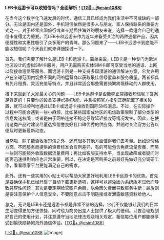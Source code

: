 **LEB卡远游卡可以收短信吗？全面解析！[[TG💪+ @esim1088](https://t.me/s/esim1088)]**

在当今这个数字化飞速发展的时代，通信工具已经成为我们生活中不可或缺的一部分。无论是国内还是国外，手机短信依然是很多人与朋友、家人保持联系的重要方式之一。对于经常出国旅行或者长期居住海外的朋友来说，选择一款适合自己的通信卡显得尤为重要。而LEB卡和远游卡作为近年来备受关注的两种通信产品，因其便捷性和实惠性吸引了众多用户的青睐。那么问题来了——LEB卡远游卡到底能不能收短信呢？今天我们就来详细探讨一下。

首先，我们需要了解什么是LEB卡和远游卡。简单来说，LEB卡是一种专门为欧洲地区设计的虚拟SIM卡服务，用户无需购买实体SIM卡即可享受当地的通话、上网以及接收短信等服务。而远游卡则是一种支持多国漫游的通信解决方案，它允许用户在全球范围内切换不同的网络运营商以获取最佳信号覆盖和服务质量。两者都具有免月租费、灵活充值等特点，并且非常适合那些需要频繁跨境移动的人群使用。

接下来就到了大家最关心的问题——LEB卡远游卡是否能够正常接收短信呢？答案是肯定的！只要你的设备支持eSIM功能，并且按照官方指引正确配置了相关设置，就可以顺利地通过LEB卡或远游卡接收到国际SMS消息。不过，在实际操作过程中可能会遇到一些小麻烦，比如某些国家或地区的电信政策限制了部分类型的信息发送权限；或者是由于网络连接不稳定导致延迟接收等情况发生。因此，在使用这类产品时建议尽量选择信誉良好且口碑优秀的供应商，并随时关注官方公告以便及时更新最新动态。

当然啦，除了能否收发短信之外，还有很多其他方面值得我们去考量。比如说价格方面，不同服务商提供的资费标准会有所差异，有的可能包含免费流量套餐，而另一些则可能额外收取数据流量费用；再比如客服支持水平，当出现故障或者疑问时能否迅速得到响应也非常重要。所以，在决定是否购买之前最好先做好充分调研工作，看看哪家平台更能满足自己的需求。

此外，还有一些实用的小贴士可以帮助大家更好地利用LEB卡远游卡的优势。首先是要确保手机已经开启了自动下载更新选项，这样可以避免因为系统版本过低而导致兼容性问题；其次是要定期检查账户余额，以免因欠费而导致服务中断；最后则是要注意保护个人信息安全，不要随意点击不明链接或者泄露敏感资料给他人。

总之，无论是LEB卡还是远游卡都是非常不错的选择，它们不仅能够让我们的日常生活变得更加方便快捷，同时也为商务出差人士提供了极大的便利。只要合理规划好自己的使用计划，并注意遵守当地法律法规及相关规定，相信每位用户都能够享受到愉快顺畅的海外通信体验。[[TG💪+ @esim1088](https://t.me/s/esim1088)]

[[TG💪+ @esim1088](https://t.me/s/esim1088) ![Image](https://i.postimg.cc/4NQfJmqS/Snipaste-2025-05-13-00-14-12.png)]